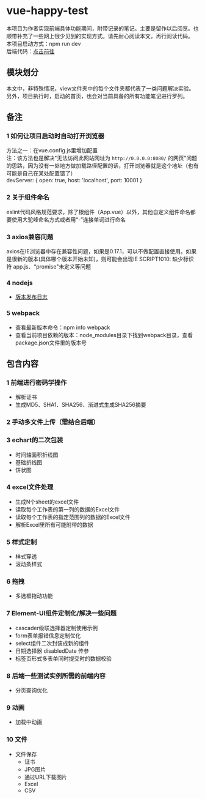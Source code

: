 # vue-happy-test

本项目为作者实现前端具体功能期间，附带记录的笔记。主要是留作以后阅览。也顺带补充了一些网上很少见到的实现方式。请先耐心阅读本文，再行阅读代码。  
本项目启动方式：npm run dev  
后端代码：[点击前往](https://github.com/17lhf/happyTest)

## 模块划分

 本文中，非特殊情况，view文件夹中的每个文件夹都代表了一类问题解决实验。  
 另外，项目执行时，启动的首页，也会对当前具备的所有功能笔记进行罗列。  

## 备注

### 1 如何让项目启动时自动打开浏览器

 方法之一：在vue.config.js里增加配置  
 注：该方法也是解决"无法访问此网站网址为 `http://0.0.0.0:8080/` 的网页"问题的思路，因为没有一处地方做加载路径配置的话，打开浏览器就是这个地址（也有可能是自己在某处配置错了）  
  devServer: {
    open: true,
    host: 'localhost',
    port: 10001
  }

### 2 关于组件命名

eslint代码风格规范要求，除了根组件（App.vue）以外，其他自定义组件命名都要使用大驼峰命名方式或者用“-”连接单词进行命名

### 3 axios兼容问题

axios在IE浏览器中存在兼容性问题，如果是0.17.1，可以不做配置直接使用。如果是很新的版本(具体哪个版本开始未知)，则可能会出现IE SCRIPT1010: 缺少标识符 app.js、“promise"未定义等问题

### 4 nodejs

- [版本发布日志](https://nodejs.org/en/about/previous-releases)
  
### 5 webpack

- 查看最新版本命令：npm info webpack
- 查看当前项目依赖的版本：node_modules目录下找到webpack目录，查看package.json文件里的版本号

## 包含内容

### 1 前端进行密码学操作

- 解析证书
- 生成MD5、SHA1、SHA256、渐进式生成SHA256摘要

### 2 手动多文件上传（需结合后端）

### 3 echart的二次包装

- 时间轴面积折线图
- 基础折线图
- 饼状图

### 4 excel文件处理

- 生成N个sheet的excel文件
- 读取每个工作表的第一列的数据的Excel文件
- 读取每个工作表的指定范围列的数据的Excel文件
- 解析Excel里所有可能附带的数据

### 5 样式定制

- 样式穿透
- 滚动条样式

### 6 拖拽

- 多选框拖动功能

### 7 Element-UI组件定制化/解决一些问题

- cascader级联选择器定制使用示例
- form表单报错信息定制优化
- select组件二次封装成新的组件
- 日期选择器 disabledDate 传参
- 标签页形式多表单同时提交时的数据校验

### 8 后端一些测试实例所需的前端内容

- 分页查询优化

### 9 动画

- 加载中动画

### 10 文件

- 文件保存
  - 证书
  - JPG图片
  - 通过URL下载图片
  - Excel
  - CSV

